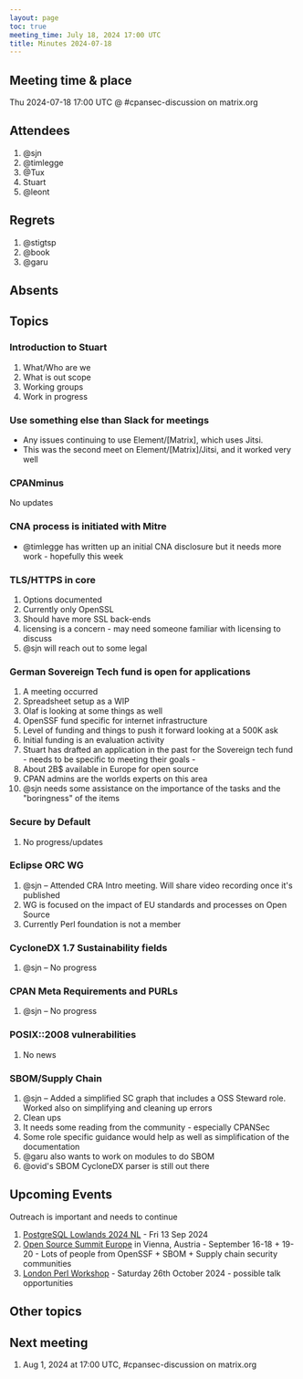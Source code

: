```yaml
---
layout: page
toc: true
meeting_time: July 18, 2024 17:00 UTC
title: Minutes 2024-07-18
---
```


## Meeting time & place

Thu 2024-07-18 17:00 UTC @ #cpansec-discussion on matrix.org


## Attendees
1. @sjn
1. @timlegge
1. @Tux
1. Stuart
1. @leont

## Regrets
1. @stigtsp
1. @book
1. @garu

## Absents


## Topics

### Introduction to Stuart

1. What/Who are we
1. What is out scope
1. Working groups
1. Work in progress

### Use something else than Slack for meetings
- Any issues continuing to use Element/[Matrix], which uses Jitsi.
- This was the second meet on Element/[Matrix]/Jitsi, and it worked very well

### CPANminus

No updates

### CNA process is initiated with Mitre

- @timlegge has written up an initial CNA disclosure but it needs more work - hopefully this week

### TLS/HTTPS in core
1. Options documented
1. Currently only OpenSSL
1. Should have more SSL back-ends
1. licensing is a concern - may need someone familiar with licensing to discuss
1. @sjn will reach out to some legal

### German Sovereign Tech fund is open for applications
1. A meeting occurred
1. Spreadsheet setup as a WIP
1. Olaf is looking at some things as well
1. OpenSSF fund specific for internet infrastructure
1. Level of funding and things to push it forward looking at a 500K ask
1. Initial funding is an evaluation activity
1. Stuart has drafted an application in the past for the Sovereign tech fund - needs to be specific to meeting their goals -
1. About 2B$ available in Europe for open source
1. CPAN admins are the worlds experts on this area
1. @sjn needs some assistance on the importance of the tasks and the "boringness" of the items

### Secure by Default
1. No progress/updates

### Eclipse ORC WG
1. @sjn – Attended CRA Intro meeting. Will share video recording once it's published
1. WG is focused on the impact of EU standards and processes on Open Source
1. Currently Perl foundation is not a member

### CycloneDX 1.7 Sustainability fields
1. @sjn – No progress

### CPAN Meta Requirements and PURLs
1. @sjn – No progress

### POSIX::2008 vulnerabilities
1. No news

### SBOM/Supply Chain
1. @sjn – Added a simplified SC graph that includes a OSS Steward role. Worked also on simplifying and cleaning up errors
1. Clean ups
1. It needs some reading from the community - especially CPANSec
1. Some role specific guidance would help as well as simplification of the documentation
1. @garu also wants to work on modules to do SBOM
1. @ovid's SBOM CycloneDX parser is still out there

## Upcoming Events

Outreach is important and needs to continue
1. [PostgreSQL Lowlands 2024 NL](https://kangaroot.net/events/pg-day-lowlands-2024-nl) - Fri 13 Sep 2024
1. [Open Source Summit Europe](https://events.linuxfoundation.org/open-source-summit-europe/) in Vienna, Austria - September 16-18 + 19-20 - Lots of people from OpenSSF + SBOM + Supply chain security communities
1. [London Perl Workshop](https://act.yapc.eu/lpw2024/) - Saturday 26th October 2024 - possible talk opportunities

## Other topics

## Next meeting
1. Aug 1, 2024 at 17:00 UTC, #cpansec-discussion on matrix.org
